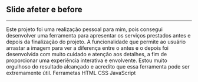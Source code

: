 ## Slide afeter e before
----
Este projeto foi uma realização pessoal para mim, pois consegui desenvolver uma ferramenta para apresentar os serviços prestados antes e depois da finalização do projeto. A funcionalidade que permite ao usuário arrastar a imagem para ver a diferença entre o antes e o depois foi desenvolvida com muito cuidado e atenção aos detalhes, a fim de proporcionar uma experiência interativa e envolvente. Estou muito orgulhoso do resultado alcançado e acredito que essa ferramenta pode ser extremamente útil.
Ferrametas
HTML
CSS
JavaScript 
